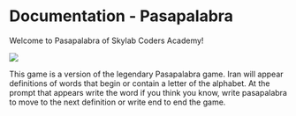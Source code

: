 # Documentation - Pasapalabra

Welcome to Pasapalabra of Skylab Coders Academy!

![](https://www.skylabcoders.com/images/403/default.png)

This game is a version of the legendary Pasapalabra game. Iran will appear definitions of words that begin or contain a letter of the alphabet. At the prompt that appears write the word if you think you know, write pasapalabra to move to the next definition or write end to end the game.

